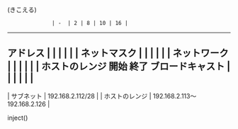 (きこえる)


                  | -  | 2 | 8 | 10 | 16 |
-------------------------------------------
アドレス          |    |   |   |    |    |
ネットマスク      |    |   |   |    |    |
ネットワーク      |    |   |   |    |    |
ホストのレンジ
    開始
    終了
ブロードキャスト  |    |   |   |    |    |
-------------------------------------------

| サブネット     | 192.168.2.112/28 |
| ホストのレンジ | 192.168.2.113～192.168.2.126 |

inject()

